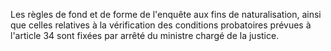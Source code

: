 Les règles de fond et de forme de l'enquête aux fins de naturalisation, ainsi que celles relatives à la vérification des conditions probatoires prévues à l'article 34 sont fixées par arrêté du ministre chargé de la justice.